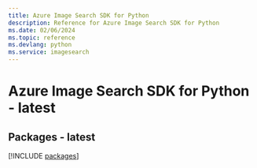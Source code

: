 ```yaml
---
title: Azure Image Search SDK for Python
description: Reference for Azure Image Search SDK for Python
ms.date: 02/06/2024
ms.topic: reference
ms.devlang: python
ms.service: imagesearch
---
```

# Azure Image Search SDK for Python - latest
## Packages - latest
[!INCLUDE [packages](image-search-index.md)]
